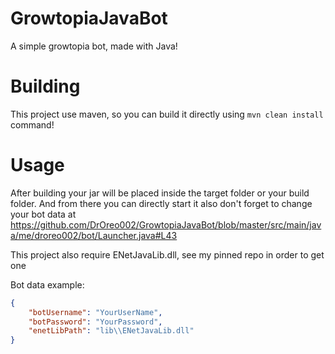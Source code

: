 # GrowtopiaJavaBot
A simple growtopia bot, made with Java!

# Building
This project use maven, so you can build it directly using `mvn clean install` command!

# Usage
After building your jar will be placed inside the target folder or your build folder. And from there you can directly start it
also don't forget to change your bot data at https://github.com/DrOreo002/GrowtopiaJavaBot/blob/master/src/main/java/me/droreo002/bot/Launcher.java#L43

This project also require ENetJavaLib.dll, see my pinned repo in order to get one

Bot data example:
```json
{
    "botUsername": "YourUserName",
    "botPassword": "YourPassword",
    "enetLibPath": "lib\\ENetJavaLib.dll"
}
```
